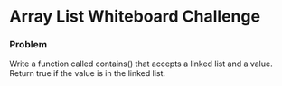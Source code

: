 # Array List Whiteboard Challenge

### Problem

Write a function called contains() that accepts a linked list and a value. Return true if the value is in the linked list.